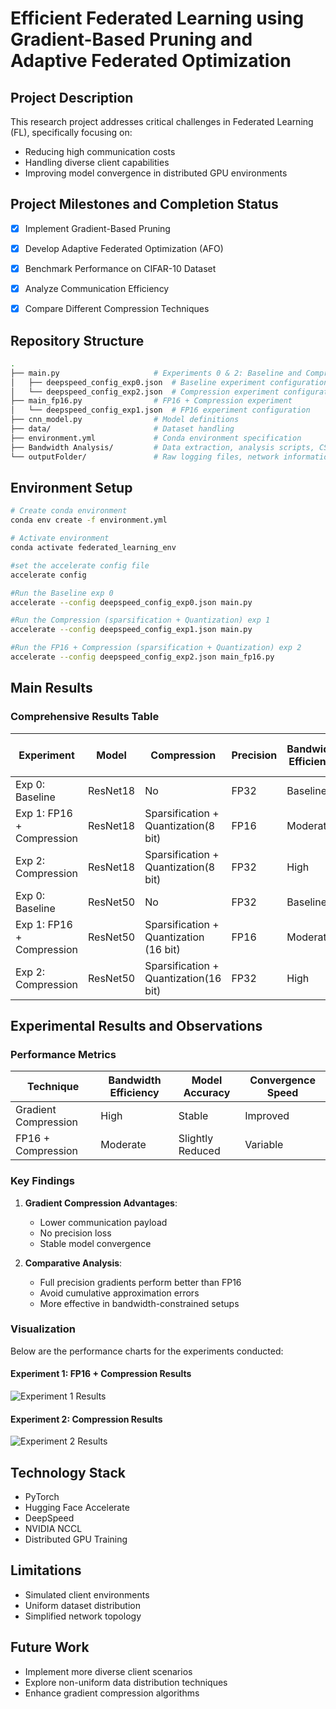 # Efficient Federated Learning using Gradient-Based Pruning and Adaptive Federated Optimization

## Project Description
This research project addresses critical challenges in Federated Learning (FL), specifically focusing on:
- Reducing high communication costs
- Handling diverse client capabilities
- Improving model convergence in distributed GPU environments

## Project Milestones and Completion Status
- [x] Implement Gradient-Based Pruning
- [x] Develop Adaptive Federated Optimization (AFO)
- [x] Benchmark Performance on CIFAR-10 Dataset
- [x] Analyze Communication Efficiency
- [x] Compare Different Compression Techniques


## Repository Structure
```bash
.
├── main.py                     # Experiments 0 & 2: Baseline and Compression
│   ├── deepspeed_config_exp0.json  # Baseline experiment configuration
│   └── deepspeed_config_exp2.json  # Compression experiment configuration
├── main_fp16.py                # FP16 + Compression experiment
│   └── deepspeed_config_exp1.json  # FP16 experiment configuration
├── cnn_model.py                # Model definitions
├── data/                       # Dataset handling
├── environment.yml             # Conda environment specification
├── Bandwidth Analysis/         # Data extraction, analysis scripts, CSVs, and plots
└── outputFolder/               # Raw logging files, network information, train-test errors, and accuracies
```

## Environment Setup
```bash
# Create conda environment
conda env create -f environment.yml

# Activate environment
conda activate federated_learning_env

#set the accelerate config file
accelerate config

#Run the Baseline exp 0
accelerate --config deepspeed_config_exp0.json main.py

#Run the Compression (sparsification + Quantization) exp 1
accelerate --config deepspeed_config_exp1.json main.py

#Run the FP16 + Compression (sparsification + Quantization) exp 2
accelerate --config deepspeed_config_exp2.json main_fp16.py
```


## Main Results

### Comprehensive Results Table

| Experiment | Model | Compression | Precision | Bandwidth Efficiency | Test Accuracy | Convergence Speed | Communication Overhead | Gradient Update Frequency |
|-----------|-------|-------------|-----------|---------------------|--------------|------------------|------------------------|--------------------------|
| Exp 0: Baseline | ResNet18 | No | FP32 | Baseline | 84.22% | Baseline | High | Standard |
| Exp 1: FP16 + Compression | ResNet18 | Sparsification + Quantization(8 bit) | FP16 | Moderate | 79% | Accelerated | Moderate | Increased |
| Exp 2: Compression | ResNet18 | Sparsification + Quantization(8 bit) | FP32 | High | 83.98% | Improved | Reduced | Standard |
| Exp 0: Baseline | ResNet50 | No | FP32 | Baseline | - | Baseline | High | Standard |
| Exp 1: FP16 + Compression | ResNet50 | Sparsification + Quantization (16 bit) | FP16 | Moderate | - | Accelerated | Moderate | Increased |
| Exp 2: Compression | ResNet50 | Sparsification + Quantization(16 bit) | FP32 | High | - | Improved | Reduced | Standard |

## Experimental Results and Observations

### Performance Metrics
| Technique | Bandwidth Efficiency | Model Accuracy | Convergence Speed |
|-----------|---------------------|---------------|------------------|
| Gradient Compression | High | Stable | Improved |
| FP16 + Compression | Moderate | Slightly Reduced | Variable |

### Key Findings
1. **Gradient Compression Advantages**:
   - Lower communication payload
   - No precision loss
   - Stable model convergence

2. **Comparative Analysis**:
   - Full precision gradients perform better than FP16
   - Avoid cumulative approximation errors
   - More effective in bandwidth-constrained setups

### Visualization

Below are the performance charts for the experiments conducted:

#### Experiment 1: FP16 + Compression Results
![Experiment 1 Results](Bandwidth%20Analysis/HPML_exp1.png)

#### Experiment 2: Compression Results
![Experiment 2 Results](Bandwidth%20Analysis/HPML_exp2.png)

## Technology Stack
- PyTorch
- Hugging Face Accelerate
- DeepSpeed
- NVIDIA NCCL
- Distributed GPU Training

## Limitations
- Simulated client environments
- Uniform dataset distribution
- Simplified network topology

## Future Work
- Implement more diverse client scenarios
- Explore non-uniform data distribution techniques
- Enhance gradient compression algorithms
